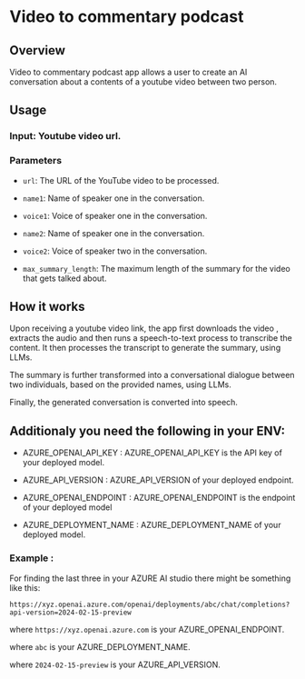 # Video to commentary podcast

## Overview

Video to commentary podcast app allows a user to create an AI conversation about a contents of a youtube video between two person.

## Usage

### Input: Youtube video url.


### Parameters

- `url`: 
  The URL of the YouTube video to be processed.

- `name1`:
  Name of speaker one in the conversation.

- `voice1`:
   Voice of speaker one in the conversation.

- `name2`:
  Name of speaker one in the conversation.

- `voice2`:
   Voice of speaker two in the conversation.

- `max_summary_length`: 
  The maximum length of the summary for the video that gets talked about.

## How it works
Upon receiving a youtube video link, the app first downloads the video , extracts the audio and then runs a speech-to-text process to transcribe the content. It then processes the transcript to generate the summary, using LLMs. 

The summary is further transformed into a conversational dialogue between two individuals, based on the provided names, using LLMs.

Finally, the generated conversation is converted into speech.


## Additionaly you need the following in your ENV:

- AZURE_OPENAI_API_KEY : AZURE_OPENAI_API_KEY is the API key of your deployed model.

- AZURE_API_VERSION : AZURE_API_VERSION of your deployed endpoint.

- AZURE_OPENAI_ENDPOINT : AZURE_OPENAI_ENDPOINT is the endpoint of your deployed model

- AZURE_DEPLOYMENT_NAME : AZURE_DEPLOYMENT_NAME of your deployed model.

### Example :

 For finding the last three in your AZURE AI studio there might be something like this:

`https://xyz.openai.azure.com/openai/deployments/abc/chat/completions?api-version=2024-02-15-preview`

where `https://xyz.openai.azure.com` is your AZURE_OPENAI_ENDPOINT.

where `abc` is your AZURE_DEPLOYMENT_NAME.

where `2024-02-15-preview` is your AZURE_API_VERSION.



    